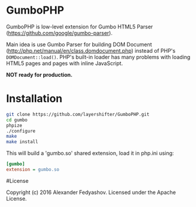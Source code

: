 # GumboPHP

GumboPHP is low-level extension for Gumbo HTML5 Parser (https://github.com/google/gumbo-parser).

Main idea is use Gumbo Parser for building DOM Document (http://php.net/manual/en/class.domdocument.php) instead of PHP's `DOMDocument::load()`. PHP's built-in loader has many problems with loading HTML5 pages and pages with inline JavaScript.

__NOT ready for production.__

# Installation

```bash
git clone https://github.com/layershifter/GumboPHP.git
cd gumbo
phpize
./configure
make
make install
```

This will build a 'gumbo.so' shared extension, load it in php.ini using:

```ini
[gumbo]
extension = gumbo.so
```

#License

Copyright (c) 2016 Alexander Fedyashov. Licensed under the Apache License.
